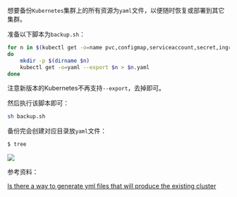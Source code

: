 想要备份`Kubernetes`集群上的所有资源为`yaml`文件，以便随时恢复或部署到其它集群。

准备以下脚本为`backup.sh`：

```bash
for n in $(kubectl get -o=name pvc,configmap,serviceaccount,secret,ingress,service,deployment,statefulset,hpa,job,cronjob)
do
    mkdir -p $(dirname $n)
    kubectl get -o=yaml --export $n > $n.yaml
done
```

注意新版本的Kubernetes不再支持`--export`，去掉即可。

然后执行该脚本即可：

```bash
sh backup.sh
```



备份完会创建对应目录放`yaml`文件：

```bash
$ tree
```

![](https://pkslow.oss-cn-shenzhen.aliyuncs.com/images/2020/08/kubernetes-backup-all-yaml.png)





参考资料：

[Is there a way to generate yml files that will produce the existing cluster](https://github.com/kubernetes/kubernetes/issues/24873)






